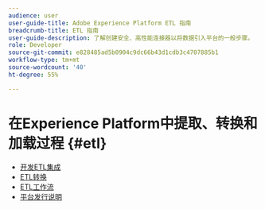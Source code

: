 ```yaml
---
audience: user
user-guide-title: Adobe Experience Platform ETL 指南
breadcrumb-title: ETL 指南
user-guide-description: 了解创建安全、高性能连接器以将数据引入平台的一般步骤。
role: Developer
source-git-commit: e828485ad5b0904c9dc66b43d1cdb3c4707885b1
workflow-type: tm+mt
source-wordcount: '40'
ht-degree: 55%

---
```



# 在Experience Platform中提取、转换和加载过程 {#etl}

- [开发ETL集成](home.md)
- [ETL转换](transformations.md)
- [ETL工作流](workflow.md)
- [平台发行说明](https://experienceleague.adobe.com/zh-hans/docs/experience-platform/release-notes/latest)